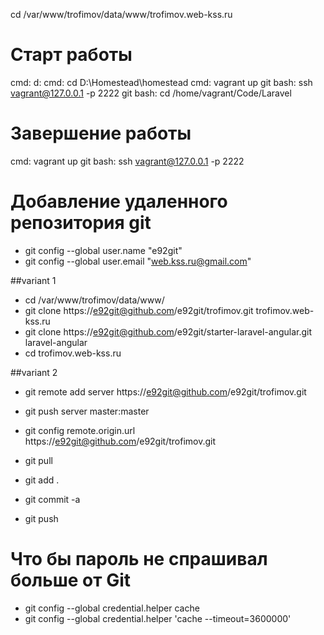 cd /var/www/trofimov/data/www/trofimov.web-kss.ru

# Старт работы
cmd: d:
cmd: cd D:\Homestead\homestead
cmd: vagrant up
git bash: ssh vagrant@127.0.0.1 -p 2222
git bash: cd /home/vagrant/Code/Laravel

# Завершение работы
cmd: vagrant up
git bash: ssh vagrant@127.0.0.1 -p 2222


# Добавление удаленного репозитория git
* git config --global user.name "e92git"
* git config --global user.email "web.kss.ru@gmail.com"

##variant 1
* cd /var/www/trofimov/data/www/
* git clone https://e92git@github.com/e92git/trofimov.git trofimov.web-kss.ru
* git clone https://e92git@github.com/e92git/starter-laravel-angular.git laravel-angular
* cd trofimov.web-kss.ru

##variant 2
* git remote add server https://e92git@github.com/e92git/trofimov.git

* git push server master:master
* git config remote.origin.url https://e92git@github.com/e92git/trofimov.git
* git pull
* git add . 
* git commit -a 
* git push

# Что бы пароль не спрашивал больше от Git
* git config --global credential.helper cache
* git config --global credential.helper 'cache --timeout=3600000'